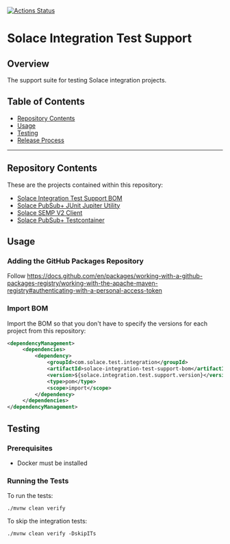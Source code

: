[![Actions Status](https://github.com/SolaceDev/solace-integration-test-support/workflows/build/badge.svg)](https://github.com/SolaceDev/solace-integration-test-support/actions/workflows/build-test.yml)

# Solace Integration Test Support

## Overview

The support suite for testing Solace integration projects.

## Table of Contents
* [Repository Contents](#repository-contents)
* [Usage](#usage)
* [Testing](#testing)
* [Release Process](#release-process)
---

## Repository Contents
These are the projects contained within this repository:
* [Solace Integration Test Support BOM](./bom)
* [Solace PubSub+ JUnit Jupiter Utility](./junit-jupiter)
* [Solace SEMP V2 Client](./semp-client)
* [Solace PubSub+ Testcontainer](./testcontainer)

## Usage

### Adding the GitHub Packages Repository

Follow https://docs.github.com/en/packages/working-with-a-github-packages-registry/working-with-the-apache-maven-registry#authenticating-with-a-personal-access-token

### Import BOM

Import the BOM so that you don't have to specify the versions for each project from this repository:

```xml
<dependencyManagement>
     <dependencies>
         <dependency>
             <groupId>com.solace.test.integration</groupId>
             <artifactId>solace-integration-test-support-bom</artifactId>
             <version>${solace.integration.test.support.version}</version>
             <type>pom</type>
             <scope>import</scope>
         </dependency>
     </dependencies>
</dependencyManagement>
```

## Testing

### Prerequisites

* Docker must be installed

### Running the Tests

To run the tests:
```shell
./mvnw clean verify
```

To skip the integration tests:
```shell
./mvnw clean verify -DskipITs
```
